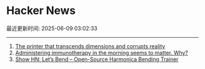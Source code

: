 # Hacker News

最近更新时间: 2025-06-09 03:02:33

--- 
1. [The printer that transcends dimensions and corrupts reality](https://ghuntley.com/ideas/) 
2. [Administering immunotherapy in the morning seems to matter. Why?](https://www.owlposting.com/p/the-time-of-day-that-immunotherapy) 
3. [Show HN: Let’s Bend – Open-Source Harmonica Bending Trainer](https://letsbend.de) 

